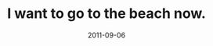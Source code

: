 ---
layout: base.njk
title : 'I want to go to the beach now.' 
view_title : 'I want to go to the beach now.' 
year : '2011' 
date : '2011-09-06' 
img_file : '/drawing/iwanttogotothebeachnow.png' 
html_file : 'iwanttogotothebeachnow' 
next_html : 'ifiknewhowtoswimthiswouldbeok.html' 
year_order : '36' 
permalink : "title/{{html_file}}.html"
---
